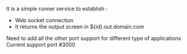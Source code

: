 It is a simple runner service to establish :
- Web socket connection 
- It returns the output screen in ${id}.out.domain.com

Need to add all the other port support for different type of applications
Current support port #3000
